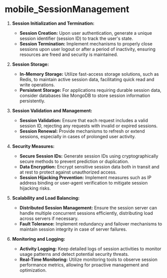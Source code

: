 # mobile_SessionManagement



1. **Session Initialization and Termination:**
   - **Session Creation:** Upon user authentication, generate a unique session identifier (session ID) to track the user's state. 
   - **Session Termination:** Implement mechanisms to properly close sessions upon user logout or after a period of inactivity, ensuring resources are freed and security is maintained. 

2. **Session Storage:**
   - **In-Memory Storage:** Utilize fast-access storage solutions, such as Redis, to maintain active session data, facilitating quick read and write operations. 
   - **Persistent Storage:** For applications requiring durable session data, consider databases like MongoDB to store session information persistently. 

3. **Session Validation and Management:**
   - **Session Validation:** Ensure that each request includes a valid session ID, rejecting any requests with invalid or expired sessions. 
   - **Session Renewal:** Provide mechanisms to refresh or extend sessions, especially in cases of prolonged user activity. 

4. **Security Measures:**
   - **Secure Session IDs:** Generate session IDs using cryptographically secure methods to prevent prediction or duplication. 
   - **Data Encryption:** Encrypt sensitive session data both in transit and at rest to protect against unauthorized access. 
   - **Session Hijacking Prevention:** Implement measures such as IP address binding or user-agent verification to mitigate session hijacking risks. 

5. **Scalability and Load Balancing:**
   - **Distributed Session Management:** Ensure the session server can handle multiple concurrent sessions efficiently, distributing load across servers if necessary. 
   - **Fault Tolerance:** Implement redundancy and failover mechanisms to maintain session integrity in case of server failures. 

6. **Monitoring and Logging:**
   - **Activity Logging:** Keep detailed logs of session activities to monitor usage patterns and detect potential security threats. 
   - **Real-Time Monitoring:** Utilize monitoring tools to observe session performance metrics, allowing for proactive management and optimization. 

